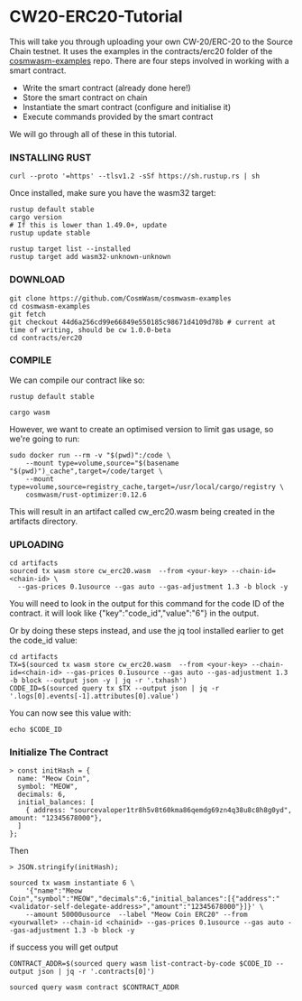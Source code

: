 # CW20-ERC20-Tutorial

This will take you through uploading your own CW-20/ERC-20 to the Source Chain testnet.
It uses the examples in the contracts/erc20 folder of the [cosmwasm-examples](https://github.com/CosmWasm/cosmwasm-examples) repo.
There are four steps involved in working with a smart contract.

- Write the smart contract (already done here!)
- Store the smart contract on chain
- Instantiate the smart contract (configure and initialise it)
- Execute commands provided by the smart contract

We will go through all of these in this tutorial.


### INSTALLING RUST

```
curl --proto '=https' --tlsv1.2 -sSf https://sh.rustup.rs | sh
```

Once installed, make sure you have the wasm32 target:

```
rustup default stable
cargo version
# If this is lower than 1.49.0+, update
rustup update stable

rustup target list --installed
rustup target add wasm32-unknown-unknown
```

### DOWNLOAD

```
git clone https://github.com/CosmWasm/cosmwasm-examples
cd cosmwasm-examples
git fetch
git checkout 44d6a256cd99e66849e550185c98671d4109d78b # current at time of writing, should be cw 1.0.0-beta
cd contracts/erc20
```

### COMPILE
We can compile our contract like so:
```
rustup default stable

cargo wasm
```
However, we want to create an optimised version to limit gas usage, so we're going to run:
```
sudo docker run --rm -v "$(pwd)":/code \
    --mount type=volume,source="$(basename "$(pwd)")_cache",target=/code/target \
    --mount type=volume,source=registry_cache,target=/usr/local/cargo/registry \
    cosmwasm/rust-optimizer:0.12.6
```
This will result in an artifact called cw_erc20.wasm being created in the artifacts directory.

### UPLOADING
```
cd artifacts
sourced tx wasm store cw_erc20.wasm  --from <your-key> --chain-id=<chain-id> \
  --gas-prices 0.1usource --gas auto --gas-adjustment 1.3 -b block -y
```

You will need to look in the output for this command for the code ID of the contract.
it will look like {"key":"code_id","value":"6"} in the output.

Or by doing these steps instead, and use the jq tool installed earlier to get the code_id value:
```
cd artifacts
TX=$(sourced tx wasm store cw_erc20.wasm  --from <your-key> --chain-id=<chain-id> --gas-prices 0.1usource --gas auto --gas-adjustment 1.3 -b block --output json -y | jq -r '.txhash')
CODE_ID=$(sourced query tx $TX --output json | jq -r '.logs[0].events[-1].attributes[0].value')
```
You can now see this value with:
```
echo $CODE_ID
```
### Initialize The Contract
```
> const initHash = {
  name: "Meow Coin",
  symbol: "MEOW",
  decimals: 6,
  initial_balances: [
    { address: "sourcevaloper1tr8h5v8t60kma86qemdg69zn4q38u8c8h8g0yd", amount: "12345678000"},
  ]
};
```
Then
```
> JSON.stringify(initHash);
```
```
sourced tx wasm instantiate 6 \
    '{"name":"Meow Coin","symbol":"MEOW","decimals":6,"initial_balances":[{"address":"<validator-self-delegate-address>","amount":"12345678000"}]}' \
    --amount 50000usource  --label "Meow Coin ERC20" --from <yourwallet> --chain-id <chainid> --gas-prices 0.1usource --gas auto --gas-adjustment 1.3 -b block -y
```
if success you will get output
```
CONTRACT_ADDR=$(sourced query wasm list-contract-by-code $CODE_ID --output json | jq -r '.contracts[0]')
```
```
sourced query wasm contract $CONTRACT_ADDR
```

